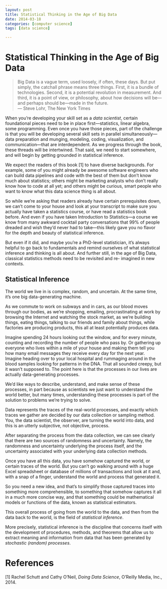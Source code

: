 ```yaml
---
layout: post
title: Statistical Thinking in the Age of Big Data
date: 2014-03-18
categories: [computer science]
tags: [data science]

---
```


# Statistical Thinking in the Age of Big Data


> Big Data is a vague term, used loosely, if often, these days. But put simply, the catchall phrase means three things. First, it is a bundle of technologies. Second, it is a potential revolution in measurement. And third, it is a point of view, or philosophy, about how decisions will be—and perhaps should be—made in the future.  
— Steve Lohr, The New York Times

When you’re developing your skill set as a *data scientist*, certain foundational pieces need to be in place first—statistics, linear algebra, some programming. Even once you have those pieces, part of the challenge is that you will be developing several skill sets in parallel simultaneously—data preparation and munging, modeling, coding, visualization, and communication—that are interdependent. As we progress through the book, these threads will be intertwined. That said, we need to start somewhere, and will begin by getting grounded in statistical inference.


We expect the readers of this book [1] to have diverse backgrounds. For example, some of you might already be awesome software engineers who can build data pipelines and code with the best of them but don’t know much about statistics; others might be marketing analysts who don’t really know how to code at all yet; and others might be curious, smart people who want to know what this data science thing is all about.


So while we’re asking that readers already have certain prerequisites down, we can’t come to your house and look at your transcript to make sure you actually have taken a statistics course, or have read a statistics book before. And even if you have taken Introduction to Statistics—a course we know from many awkward cocktail party conversations that 99% of people dreaded and wish they’d never had to take—this likely gave you no flavor for the depth and beauty of statistical inference.


But even if it did, and maybe you’re a PhD-level statistician, it’s always helpful to go back to fundamentals and remind ourselves of what statistical inference and thinking is all about. And further still, in the age of Big Data, classical statistics methods need to be revisited and re- imagined in new contexts.


Statistical Inference
---

The world we live in is complex, random, and uncertain. At the same time, it’s one big data-generating machine.


As we commute to work on subways and in cars, as our blood moves through our bodies, as we’re shopping, emailing, procrastinating at work by browsing the Internet and watching the stock market, as we’re building things, eating things, talking to our friends and family about things, while factories are producing products, this all at least potentially produces data.


Imagine spending 24 hours looking out the window, and for every minute, counting and recording the number of people who pass by. Or gathering up everyone who lives within a mile of your house and making them tell you how many email messages they receive every day for the next year. Imagine heading over to your local hospital and rummaging around in the blood samples looking for patterns in the DNA. That all sounded creepy, but it wasn’t supposed to. The point here is that the processes in our lives are actually data-generating processes.


We’d like ways to describe, understand, and make sense of these processes, in part because as scientists we just want to understand the world better, but many times, understanding these processes is part of the solution to problems we’re trying to solve.


Data represents the traces of the real-world processes, and exactly which traces we gather are decided by our data collection or sampling method. You, the data scientist, the observer, are turning the world into data, and this is an utterly subjective, not objective, process.


After separating the process from the data collection, we can see clearly that there are two sources of randomness and uncertainty. Namely, the randomness and uncertainty underlying the process itself, and the uncertainty associated with your underlying data collection methods.


Once you have all this data, you have somehow captured the world, or certain traces of the world. But you can’t go walking around with a huge Excel spreadsheet or database of millions of transactions and look at it and, with a snap of a finger, understand the world and process that generated it.


So you need a new idea, and that’s to simplify those captured traces into something more comprehensible, to something that somehow captures it all in a much more concise way, and that something could be mathematical models or functions of the data, known as statistical estimators.


This overall process of going from the world to the data, and then from the data back to the world, is the field of *statistical inference*.


More precisely, statistical inference is the discipline that concerns itself with the development of procedures, methods, and theorems that allow us to extract meaning and information from data that has been generated by *stochastic (random) processes*.


# References
[1] Rachel Schutt and Cathy O’Neil, *Doing Data Science*, O’Reilly Media, Inc., 2014.
